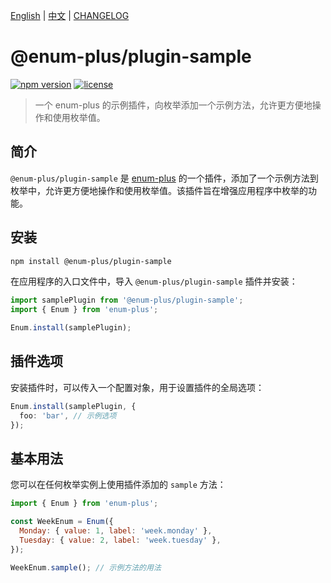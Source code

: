 <!-- markdownlint-disable MD001 MD009 MD033 MD041 -->

[English](./README.md) | [中文](./README.zh-CN.md) | [CHANGELOG](./CHANGELOG.md)

# @enum-plus/plugin-sample

[![npm version](https://img.shields.io/npm/v/@enum-plus/plugin-sample.svg)](https://www.npmjs.com/package/@enum-plus/plugin-sample)
[![license](https://img.shields.io/npm/l/@enum-plus/plugin-sample.svg)](https://www.npmjs.com/package/@enum-plus/plugin-sample)

> 一个 enum-plus 的示例插件，向枚举添加一个示例方法，允许更方便地操作和使用枚举值。

## 简介

`@enum-plus/plugin-sample` 是 [enum-plus](https://github.com/shijistar/enum-plus) 的一个插件，添加了一个示例方法到枚举中，允许更方便地操作和使用枚举值。该插件旨在增强应用程序中枚举的功能。

## 安装

```bash
npm install @enum-plus/plugin-sample
```

在应用程序的入口文件中，导入 `@enum-plus/plugin-sample` 插件并安装：

```js
import samplePlugin from '@enum-plus/plugin-sample';
import { Enum } from 'enum-plus';

Enum.install(samplePlugin);
```

## 插件选项

安装插件时，可以传入一个配置对象，用于设置插件的全局选项：

```ts
Enum.install(samplePlugin, {
  foo: 'bar', // 示例选项
});
```

## 基本用法

您可以在任何枚举实例上使用插件添加的 `sample` 方法：

```js
import { Enum } from 'enum-plus';

const WeekEnum = Enum({
  Monday: { value: 1, label: 'week.monday' },
  Tuesday: { value: 2, label: 'week.tuesday' },
});

WeekEnum.sample(); // 示例方法的用法
```
